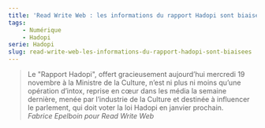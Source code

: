 ```yaml
---
title: 'Read Write Web : les informations du rapport Hadopi sont biaisées'
tags:
    - Numérique
    - Hadopi
serie: Hadopi
slug: read-write-web-les-informations-du-rapport-hadopi-sont-biaisees
---
```


> Le "Rapport Hadopi", offert gracieusement aujourd’hui mercredi 19 novembre à
> la Ministre de la Culture, n’est ni plus ni moins qu’une opération d’intox,
> reprise en cœur dans les média la semaine dernière, menée par l’industrie de
> la Culture et destinée à influencer le parlement, qui doit voter la loi Hadopi
> en janvier prochain.  
>  <cite>Fabrice Epelboin pour Read Write Web</cite>
